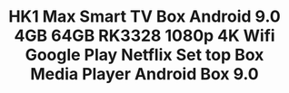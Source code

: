 ---
templateKey: product-page-template
featuredImage: >-
  /img/32993992335_0HK1-Max-Smart-TV-Box-Android-9-0-4GB-64GB-RK3328-1080p-4K-Wifi-Google-Play.jpg
price: 82.20149999999985
id: '32993992335'
title: >-
  HK1 Max Smart TV Box Android 9.0 4GB 64GB RK3328 1080p 4K Wifi Google Play
  Netflix Set top Box Media Player Android Box 9.0
images:
  - >-
    /img/32993992335_0HK1-Max-Smart-TV-Box-Android-9-0-4GB-64GB-RK3328-1080p-4K-Wifi-Google-Play.jpg
  - >-
    /img/32993992335_1HK1-Max-Smart-TV-Box-Android-9-0-4GB-64GB-RK3328-1080p-4K-Wifi-Google-Play.jpg
  - >-
    /img/32993992335_2HK1-Max-Smart-TV-Box-Android-9-0-4GB-64GB-RK3328-1080p-4K-Wifi-Google-Play.jpg
  - >-
    /img/32993992335_3HK1-Max-Smart-TV-Box-Android-9-0-4GB-64GB-RK3328-1080p-4K-Wifi-Google-Play.jpg
  - >-
    /img/32993992335_4HK1-Max-Smart-TV-Box-Android-9-0-4GB-64GB-RK3328-1080p-4K-Wifi-Google-Play.jpg
  - >-
    /img/32993992335_5HK1-Max-Smart-TV-Box-Android-9-0-4GB-64GB-RK3328-1080p-4K-Wifi-Google-Play.jpg
  - /img/32993992335_Color_2_0.jpg
  - /img/32993992335_Color_2_1.jpg
  - /img/32993992335_Color_2_2.jpg
  - /img/32993992335_Color_2_3.jpg
  - /img/32993992335_Color_2_4.jpg
  - /img/32993992335_Color_2_5.jpg
  - /img/32993992335_Color_2_6.jpg
  - /img/32993992335_Color_2_7.jpg
  - /img/32993992335_Color_2_8.jpg
options:
  - title: Ships From
    options:
      - optionId: '200007763:201336100'
        text: China
      - optionId: '200007763:201336104'
        text: Spain
      - optionId: '200007763:201336103'
        text: Russian Federation
      - optionId: '200007763:201336342'
        text: France
  - title: Plug Type
    options:
      - optionId: '200009209:201484776'
        text: US Plug
      - optionId: '200009209:201484777'
        text: EU Plug
      - optionId: '200009209:201484778'
        text: UK Plug
      - optionId: '200009209:201484779'
        text: AU Plug
  - title: Color
    options:
      - optionId: '14:350852'
        src: /img/32993992335_Color_2_0.jpg
        text: 2GB16GB
      - optionId: '14:350853'
        src: /img/32993992335_Color_2_1.jpg
        text: 4GB32GB
      - optionId: '14:10'
        src: /img/32993992335_Color_2_2.jpg
        text: 4GB64GB
      - optionId: '14:29'
        src: /img/32993992335_Color_2_3.jpg
        text: 2GB16GB G10 voice
      - optionId: '14:173'
        src: /img/32993992335_Color_2_4.jpg
        text: 4GB32GB G10 voice
      - optionId: '14:193'
        src: /img/32993992335_Color_2_5.jpg
        text: 4GB64GB G10 voice
      - optionId: '14:100016652'
        src: /img/32993992335_Color_2_6.jpg
        text: 2GB16GB backlit keyb
      - optionId: '14:496'
        src: /img/32993992335_Color_2_7.jpg
        text: 4GB32GB backlit keyb
      - optionId: '14:4'
        src: /img/32993992335_Color_2_8.jpg
        text: 4GB64GB backlit keyb
variants:
  - skuAttr: '200007763:201336104;200009209:201484776;14:350852#2GB16GB'
    pricing: '47.99'
    discount: '29.75'
    combinedAttributes:
      - '200007763:201336104'
      - '200009209:201484776'
      - '14:350852'
  - skuAttr: '200007763:201336104;200009209:201484776;14:350853#4GB32GB'
    pricing: '62.99'
    discount: '39.05'
    combinedAttributes:
      - '200007763:201336104'
      - '200009209:201484776'
      - '14:350853'
  - skuAttr: '200007763:201336104;200009209:201484776;14:10#4GB64GB'
    pricing: '68.90'
    discount: '42.72'
    combinedAttributes:
      - '200007763:201336104'
      - '200009209:201484776'
      - '14:10'
  - skuAttr: '200007763:201336104;200009209:201484776;14:29#2GB16GB G10 voice'
    pricing: '62.00'
    discount: '38.44'
    combinedAttributes:
      - '200007763:201336104'
      - '200009209:201484776'
      - '14:29'
  - skuAttr: '200007763:201336104;200009209:201484776;14:173#4GB32GB G10 voice'
    pricing: '73.10'
    discount: '45.32'
    combinedAttributes:
      - '200007763:201336104'
      - '200009209:201484776'
      - '14:173'
  - skuAttr: '200007763:201336104;200009209:201484776;14:193#4GB64GB G10 voice'
    pricing: '82.99'
    discount: '51.45'
    combinedAttributes:
      - '200007763:201336104'
      - '200009209:201484776'
      - '14:193'
  - skuAttr: '200007763:201336104;200009209:201484776;14:100016652#2GB16GB backlit keyb'
    pricing: '62.99'
    discount: '39.05'
    combinedAttributes:
      - '200007763:201336104'
      - '200009209:201484776'
      - '14:100016652'
  - skuAttr: '200007763:201336104;200009209:201484776;14:496#4GB32GB backlit keyb'
    pricing: '77.99'
    discount: '48.35'
    combinedAttributes:
      - '200007763:201336104'
      - '200009209:201484776'
      - '14:496'
  - skuAttr: '200007763:201336104;200009209:201484776;14:4#4GB64GB backlit keyb'
    pricing: '83.90'
    discount: '52.02'
    combinedAttributes:
      - '200007763:201336104'
      - '200009209:201484776'
      - '14:4'
  - skuAttr: '200007763:201336104;200009209:201484778;14:350852#2GB16GB'
    pricing: '47.99'
    discount: '29.75'
    combinedAttributes:
      - '200007763:201336104'
      - '200009209:201484778'
      - '14:350852'
  - skuAttr: '200007763:201336104;200009209:201484778;14:350853#4GB32GB'
    pricing: '62.99'
    discount: '39.05'
    combinedAttributes:
      - '200007763:201336104'
      - '200009209:201484778'
      - '14:350853'
  - skuAttr: '200007763:201336104;200009209:201484778;14:10#4GB64GB'
    pricing: '68.99'
    discount: '42.77'
    combinedAttributes:
      - '200007763:201336104'
      - '200009209:201484778'
      - '14:10'
  - skuAttr: '200007763:201336104;200009209:201484778;14:29#2GB16GB G10 voice'
    pricing: '62.00'
    discount: '38.44'
    combinedAttributes:
      - '200007763:201336104'
      - '200009209:201484778'
      - '14:29'
  - skuAttr: '200007763:201336104;200009209:201484778;14:173#4GB32GB G10 voice'
    pricing: '73.10'
    discount: '45.32'
    combinedAttributes:
      - '200007763:201336104'
      - '200009209:201484778'
      - '14:173'
  - skuAttr: '200007763:201336104;200009209:201484778;14:193#4GB64GB G10 voice'
    pricing: '82.99'
    discount: '51.45'
    combinedAttributes:
      - '200007763:201336104'
      - '200009209:201484778'
      - '14:193'
  - skuAttr: '200007763:201336104;200009209:201484778;14:100016652#2GB16GB backlit keyb'
    pricing: '62.99'
    discount: '39.05'
    combinedAttributes:
      - '200007763:201336104'
      - '200009209:201484778'
      - '14:100016652'
  - skuAttr: '200007763:201336104;200009209:201484778;14:496#4GB32GB backlit keyb'
    pricing: '77.99'
    discount: '48.35'
    combinedAttributes:
      - '200007763:201336104'
      - '200009209:201484778'
      - '14:496'
  - skuAttr: '200007763:201336104;200009209:201484778;14:4#4GB64GB backlit keyb'
    pricing: '83.90'
    discount: '52.02'
    combinedAttributes:
      - '200007763:201336104'
      - '200009209:201484778'
      - '14:4'
  - skuAttr: '200007763:201336104;200009209:201484779;14:350852#2GB16GB'
    pricing: '47.99'
    discount: '29.75'
    combinedAttributes:
      - '200007763:201336104'
      - '200009209:201484779'
      - '14:350852'
  - skuAttr: '200007763:201336104;200009209:201484779;14:350853#4GB32GB'
    pricing: '62.99'
    discount: '39.05'
    combinedAttributes:
      - '200007763:201336104'
      - '200009209:201484779'
      - '14:350853'
  - skuAttr: '200007763:201336104;200009209:201484779;14:10#4GB64GB'
    pricing: '68.99'
    discount: '42.77'
    combinedAttributes:
      - '200007763:201336104'
      - '200009209:201484779'
      - '14:10'
  - skuAttr: '200007763:201336104;200009209:201484779;14:29#2GB16GB G10 voice'
    pricing: '62.00'
    discount: '38.44'
    combinedAttributes:
      - '200007763:201336104'
      - '200009209:201484779'
      - '14:29'
  - skuAttr: '200007763:201336104;200009209:201484779;14:173#4GB32GB G10 voice'
    pricing: '73.10'
    discount: '45.32'
    combinedAttributes:
      - '200007763:201336104'
      - '200009209:201484779'
      - '14:173'
  - skuAttr: '200007763:201336104;200009209:201484779;14:193#4GB64GB G10 voice'
    pricing: '82.99'
    discount: '51.45'
    combinedAttributes:
      - '200007763:201336104'
      - '200009209:201484779'
      - '14:193'
  - skuAttr: '200007763:201336104;200009209:201484779;14:100016652#2GB16GB backlit keyb'
    pricing: '62.99'
    discount: '39.05'
    combinedAttributes:
      - '200007763:201336104'
      - '200009209:201484779'
      - '14:100016652'
  - skuAttr: '200007763:201336104;200009209:201484779;14:496#4GB32GB backlit keyb'
    pricing: '77.99'
    discount: '48.35'
    combinedAttributes:
      - '200007763:201336104'
      - '200009209:201484779'
      - '14:496'
  - skuAttr: '200007763:201336104;200009209:201484779;14:4#4GB64GB backlit keyb'
    pricing: '83.90'
    discount: '52.02'
    combinedAttributes:
      - '200007763:201336104'
      - '200009209:201484779'
      - '14:4'
  - skuAttr: '200007763:201336103;200009209:201484776;14:350852#2GB16GB'
    pricing: '44.99'
    discount: '27.89'
    combinedAttributes:
      - '200007763:201336103'
      - '200009209:201484776'
      - '14:350852'
  - skuAttr: '200007763:201336103;200009209:201484776;14:350853#4GB32GB'
    pricing: '60.99'
    discount: '37.81'
    combinedAttributes:
      - '200007763:201336103'
      - '200009209:201484776'
      - '14:350853'
  - skuAttr: '200007763:201336103;200009209:201484776;14:10#4GB64GB'
    pricing: '65.98'
    discount: '40.91'
    combinedAttributes:
      - '200007763:201336103'
      - '200009209:201484776'
      - '14:10'
  - skuAttr: '200007763:201336103;200009209:201484776;14:29#2GB16GB G10 voice'
    pricing: '59.00'
    discount: '36.58'
    combinedAttributes:
      - '200007763:201336103'
      - '200009209:201484776'
      - '14:29'
  - skuAttr: '200007763:201336103;200009209:201484776;14:173#4GB32GB G10 voice'
    pricing: '74.10'
    discount: '45.94'
    combinedAttributes:
      - '200007763:201336103'
      - '200009209:201484776'
      - '14:173'
  - skuAttr: '200007763:201336103;200009209:201484776;14:193#4GB64GB G10 voice'
    pricing: '79.99'
    discount: '49.59'
    combinedAttributes:
      - '200007763:201336103'
      - '200009209:201484776'
      - '14:193'
  - skuAttr: '200007763:201336103;200009209:201484776;14:100016652#2GB16GB backlit keyb'
    pricing: '59.99'
    discount: '37.19'
    combinedAttributes:
      - '200007763:201336103'
      - '200009209:201484776'
      - '14:100016652'
  - skuAttr: '200007763:201336103;200009209:201484776;14:496#4GB32GB backlit keyb'
    pricing: '74.99'
    discount: '46.49'
    combinedAttributes:
      - '200007763:201336103'
      - '200009209:201484776'
      - '14:496'
  - skuAttr: '200007763:201336103;200009209:201484776;14:4#4GB64GB backlit keyb'
    pricing: '80.90'
    discount: '50.16'
    combinedAttributes:
      - '200007763:201336103'
      - '200009209:201484776'
      - '14:4'
  - skuAttr: '200007763:201336103;200009209:201484778;14:350852#2GB16GB'
    pricing: '44.99'
    discount: '27.89'
    combinedAttributes:
      - '200007763:201336103'
      - '200009209:201484778'
      - '14:350852'
  - skuAttr: '200007763:201336103;200009209:201484778;14:350853#4GB32GB'
    pricing: '60.99'
    discount: '37.81'
    combinedAttributes:
      - '200007763:201336103'
      - '200009209:201484778'
      - '14:350853'
  - skuAttr: '200007763:201336103;200009209:201484778;14:10#4GB64GB'
    pricing: '65.98'
    discount: '40.91'
    combinedAttributes:
      - '200007763:201336103'
      - '200009209:201484778'
      - '14:10'
  - skuAttr: '200007763:201336103;200009209:201484778;14:29#2GB16GB G10 voice'
    pricing: '59.00'
    discount: '36.58'
    combinedAttributes:
      - '200007763:201336103'
      - '200009209:201484778'
      - '14:29'
  - skuAttr: '200007763:201336103;200009209:201484778;14:173#4GB32GB G10 voice'
    pricing: '74.10'
    discount: '45.94'
    combinedAttributes:
      - '200007763:201336103'
      - '200009209:201484778'
      - '14:173'
  - skuAttr: '200007763:201336103;200009209:201484778;14:193#4GB64GB G10 voice'
    pricing: '79.99'
    discount: '49.59'
    combinedAttributes:
      - '200007763:201336103'
      - '200009209:201484778'
      - '14:193'
  - skuAttr: '200007763:201336103;200009209:201484778;14:100016652#2GB16GB backlit keyb'
    pricing: '59.99'
    discount: '37.19'
    combinedAttributes:
      - '200007763:201336103'
      - '200009209:201484778'
      - '14:100016652'
  - skuAttr: '200007763:201336103;200009209:201484778;14:496#4GB32GB backlit keyb'
    pricing: '74.99'
    discount: '46.49'
    combinedAttributes:
      - '200007763:201336103'
      - '200009209:201484778'
      - '14:496'
  - skuAttr: '200007763:201336103;200009209:201484778;14:4#4GB64GB backlit keyb'
    pricing: '80.90'
    discount: '50.16'
    combinedAttributes:
      - '200007763:201336103'
      - '200009209:201484778'
      - '14:4'
  - skuAttr: '200007763:201336103;200009209:201484779;14:350852#2GB16GB'
    pricing: '44.99'
    discount: '27.89'
    combinedAttributes:
      - '200007763:201336103'
      - '200009209:201484779'
      - '14:350852'
  - skuAttr: '200007763:201336103;200009209:201484779;14:350853#4GB32GB'
    pricing: '60.99'
    discount: '37.81'
    combinedAttributes:
      - '200007763:201336103'
      - '200009209:201484779'
      - '14:350853'
  - skuAttr: '200007763:201336103;200009209:201484779;14:10#4GB64GB'
    pricing: '65.98'
    discount: '40.91'
    combinedAttributes:
      - '200007763:201336103'
      - '200009209:201484779'
      - '14:10'
  - skuAttr: '200007763:201336103;200009209:201484779;14:29#2GB16GB G10 voice'
    pricing: '59.00'
    discount: '36.58'
    combinedAttributes:
      - '200007763:201336103'
      - '200009209:201484779'
      - '14:29'
  - skuAttr: '200007763:201336103;200009209:201484779;14:173#4GB32GB G10 voice'
    pricing: '74.10'
    discount: '45.94'
    combinedAttributes:
      - '200007763:201336103'
      - '200009209:201484779'
      - '14:173'
  - skuAttr: '200007763:201336103;200009209:201484779;14:193#4GB64GB G10 voice'
    pricing: '79.99'
    discount: '49.59'
    combinedAttributes:
      - '200007763:201336103'
      - '200009209:201484779'
      - '14:193'
  - skuAttr: '200007763:201336103;200009209:201484779;14:100016652#2GB16GB backlit keyb'
    pricing: '59.99'
    discount: '37.19'
    combinedAttributes:
      - '200007763:201336103'
      - '200009209:201484779'
      - '14:100016652'
  - skuAttr: '200007763:201336103;200009209:201484779;14:496#4GB32GB backlit keyb'
    pricing: '74.99'
    discount: '46.49'
    combinedAttributes:
      - '200007763:201336103'
      - '200009209:201484779'
      - '14:496'
  - skuAttr: '200007763:201336103;200009209:201484779;14:4#4GB64GB backlit keyb'
    pricing: '80.90'
    discount: '50.16'
    combinedAttributes:
      - '200007763:201336103'
      - '200009209:201484779'
      - '14:4'
  - skuAttr: '200007763:201336342;200009209:201484776;14:350852#2GB16GB'
    pricing: '49.99'
    discount: '30.99'
    combinedAttributes:
      - '200007763:201336342'
      - '200009209:201484776'
      - '14:350852'
  - skuAttr: '200007763:201336342;200009209:201484776;14:350853#4GB32GB'
    pricing: '65.99'
    discount: '40.91'
    combinedAttributes:
      - '200007763:201336342'
      - '200009209:201484776'
      - '14:350853'
  - skuAttr: '200007763:201336342;200009209:201484776;14:10#4GB64GB'
    pricing: '70.98'
    discount: '44.01'
    combinedAttributes:
      - '200007763:201336342'
      - '200009209:201484776'
      - '14:10'
  - skuAttr: '200007763:201336342;200009209:201484776;14:29#2GB16GB G10 voice'
    pricing: '64.00'
    discount: '39.68'
    combinedAttributes:
      - '200007763:201336342'
      - '200009209:201484776'
      - '14:29'
  - skuAttr: '200007763:201336342;200009209:201484776;14:173#4GB32GB G10 voice'
    pricing: '78.10'
    discount: '48.42'
    combinedAttributes:
      - '200007763:201336342'
      - '200009209:201484776'
      - '14:173'
  - skuAttr: '200007763:201336342;200009209:201484776;14:193#4GB64GB G10 voice'
    pricing: '84.99'
    discount: '52.69'
    combinedAttributes:
      - '200007763:201336342'
      - '200009209:201484776'
      - '14:193'
  - skuAttr: '200007763:201336342;200009209:201484776;14:100016652#2GB16GB backlit keyb'
    pricing: '64.99'
    discount: '40.29'
    combinedAttributes:
      - '200007763:201336342'
      - '200009209:201484776'
      - '14:100016652'
  - skuAttr: '200007763:201336342;200009209:201484776;14:496#4GB32GB backlit keyb'
    pricing: '79.99'
    discount: '49.59'
    combinedAttributes:
      - '200007763:201336342'
      - '200009209:201484776'
      - '14:496'
  - skuAttr: '200007763:201336342;200009209:201484776;14:4#4GB64GB backlit keyb'
    pricing: '84.90'
    discount: '52.64'
    combinedAttributes:
      - '200007763:201336342'
      - '200009209:201484776'
      - '14:4'
  - skuAttr: '200007763:201336342;200009209:201484778;14:350852#2GB16GB'
    pricing: '49.99'
    discount: '30.99'
    combinedAttributes:
      - '200007763:201336342'
      - '200009209:201484778'
      - '14:350852'
  - skuAttr: '200007763:201336342;200009209:201484778;14:350853#4GB32GB'
    pricing: '65.99'
    discount: '40.91'
    combinedAttributes:
      - '200007763:201336342'
      - '200009209:201484778'
      - '14:350853'
  - skuAttr: '200007763:201336342;200009209:201484778;14:10#4GB64GB'
    pricing: '70.98'
    discount: '44.01'
    combinedAttributes:
      - '200007763:201336342'
      - '200009209:201484778'
      - '14:10'
  - skuAttr: '200007763:201336342;200009209:201484778;14:29#2GB16GB G10 voice'
    pricing: '64.00'
    discount: '39.68'
    combinedAttributes:
      - '200007763:201336342'
      - '200009209:201484778'
      - '14:29'
  - skuAttr: '200007763:201336342;200009209:201484778;14:173#4GB32GB G10 voice'
    pricing: '78.10'
    discount: '48.42'
    combinedAttributes:
      - '200007763:201336342'
      - '200009209:201484778'
      - '14:173'
  - skuAttr: '200007763:201336342;200009209:201484778;14:193#4GB64GB G10 voice'
    pricing: '84.99'
    discount: '52.69'
    combinedAttributes:
      - '200007763:201336342'
      - '200009209:201484778'
      - '14:193'
  - skuAttr: '200007763:201336342;200009209:201484778;14:100016652#2GB16GB backlit keyb'
    pricing: '64.99'
    discount: '40.29'
    combinedAttributes:
      - '200007763:201336342'
      - '200009209:201484778'
      - '14:100016652'
  - skuAttr: '200007763:201336342;200009209:201484778;14:496#4GB32GB backlit keyb'
    pricing: '79.99'
    discount: '49.59'
    combinedAttributes:
      - '200007763:201336342'
      - '200009209:201484778'
      - '14:496'
  - skuAttr: '200007763:201336342;200009209:201484778;14:4#4GB64GB backlit keyb'
    pricing: '84.90'
    discount: '52.64'
    combinedAttributes:
      - '200007763:201336342'
      - '200009209:201484778'
      - '14:4'
  - skuAttr: '200007763:201336342;200009209:201484779;14:350852#2GB16GB'
    pricing: '49.99'
    discount: '30.99'
    combinedAttributes:
      - '200007763:201336342'
      - '200009209:201484779'
      - '14:350852'
  - skuAttr: '200007763:201336342;200009209:201484779;14:350853#4GB32GB'
    pricing: '65.99'
    discount: '40.91'
    combinedAttributes:
      - '200007763:201336342'
      - '200009209:201484779'
      - '14:350853'
  - skuAttr: '200007763:201336342;200009209:201484779;14:10#4GB64GB'
    pricing: '70.98'
    discount: '44.01'
    combinedAttributes:
      - '200007763:201336342'
      - '200009209:201484779'
      - '14:10'
  - skuAttr: '200007763:201336342;200009209:201484779;14:29#2GB16GB G10 voice'
    pricing: '64.00'
    discount: '39.68'
    combinedAttributes:
      - '200007763:201336342'
      - '200009209:201484779'
      - '14:29'
  - skuAttr: '200007763:201336342;200009209:201484779;14:173#4GB32GB G10 voice'
    pricing: '78.10'
    discount: '48.42'
    combinedAttributes:
      - '200007763:201336342'
      - '200009209:201484779'
      - '14:173'
  - skuAttr: '200007763:201336342;200009209:201484779;14:193#4GB64GB G10 voice'
    pricing: '84.99'
    discount: '52.69'
    combinedAttributes:
      - '200007763:201336342'
      - '200009209:201484779'
      - '14:193'
  - skuAttr: '200007763:201336342;200009209:201484779;14:100016652#2GB16GB backlit keyb'
    pricing: '64.99'
    discount: '40.29'
    combinedAttributes:
      - '200007763:201336342'
      - '200009209:201484779'
      - '14:100016652'
  - skuAttr: '200007763:201336342;200009209:201484779;14:496#4GB32GB backlit keyb'
    pricing: '79.99'
    discount: '49.59'
    combinedAttributes:
      - '200007763:201336342'
      - '200009209:201484779'
      - '14:496'
  - skuAttr: '200007763:201336342;200009209:201484779;14:4#4GB64GB backlit keyb'
    pricing: '84.90'
    discount: '52.64'
    combinedAttributes:
      - '200007763:201336342'
      - '200009209:201484779'
      - '14:4'
  - skuAttr: '200007763:201336100;200009209:201484776;14:350852#2GB16GB'
    pricing: '42.35'
    discount: '26.26'
    combinedAttributes:
      - '200007763:201336100'
      - '200009209:201484776'
      - '14:350852'
  - skuAttr: '200007763:201336100;200009209:201484777;14:350852#2GB16GB'
    pricing: '42.35'
    discount: '26.26'
    combinedAttributes:
      - '200007763:201336100'
      - '200009209:201484777'
      - '14:350852'
  - skuAttr: '200007763:201336100;200009209:201484778;14:350852#2GB16GB'
    pricing: '42.35'
    discount: '26.26'
    combinedAttributes:
      - '200007763:201336100'
      - '200009209:201484778'
      - '14:350852'
  - skuAttr: '200007763:201336100;200009209:201484779;14:350852#2GB16GB'
    pricing: '42.35'
    discount: '26.26'
    combinedAttributes:
      - '200007763:201336100'
      - '200009209:201484779'
      - '14:350852'
  - skuAttr: '200007763:201336104;200009209:201484777;14:350852#2GB16GB'
    pricing: '47.99'
    discount: '29.75'
    combinedAttributes:
      - '200007763:201336104'
      - '200009209:201484777'
      - '14:350852'
  - skuAttr: '200007763:201336103;200009209:201484777;14:350852#2GB16GB'
    pricing: '44.99'
    discount: '27.89'
    combinedAttributes:
      - '200007763:201336103'
      - '200009209:201484777'
      - '14:350852'
  - skuAttr: '200007763:201336342;200009209:201484777;14:350852#2GB16GB'
    pricing: '49.99'
    discount: '30.99'
    combinedAttributes:
      - '200007763:201336342'
      - '200009209:201484777'
      - '14:350852'
  - skuAttr: '200007763:201336100;200009209:201484776;14:100016652#2GB16GB backlit keyb'
    pricing: '59.99'
    discount: '37.19'
    combinedAttributes:
      - '200007763:201336100'
      - '200009209:201484776'
      - '14:100016652'
  - skuAttr: '200007763:201336100;200009209:201484777;14:100016652#2GB16GB backlit keyb'
    pricing: '59.99'
    discount: '37.19'
    combinedAttributes:
      - '200007763:201336100'
      - '200009209:201484777'
      - '14:100016652'
  - skuAttr: '200007763:201336100;200009209:201484778;14:100016652#2GB16GB backlit keyb'
    pricing: '59.99'
    discount: '37.19'
    combinedAttributes:
      - '200007763:201336100'
      - '200009209:201484778'
      - '14:100016652'
  - skuAttr: '200007763:201336100;200009209:201484779;14:100016652#2GB16GB backlit keyb'
    pricing: '59.99'
    discount: '37.19'
    combinedAttributes:
      - '200007763:201336100'
      - '200009209:201484779'
      - '14:100016652'
  - skuAttr: '200007763:201336104;200009209:201484777;14:100016652#2GB16GB backlit keyb'
    pricing: '62.99'
    discount: '39.05'
    combinedAttributes:
      - '200007763:201336104'
      - '200009209:201484777'
      - '14:100016652'
  - skuAttr: '200007763:201336103;200009209:201484777;14:100016652#2GB16GB backlit keyb'
    pricing: '59.99'
    discount: '37.19'
    combinedAttributes:
      - '200007763:201336103'
      - '200009209:201484777'
      - '14:100016652'
  - skuAttr: '200007763:201336342;200009209:201484777;14:100016652#2GB16GB backlit keyb'
    pricing: '64.99'
    discount: '40.29'
    combinedAttributes:
      - '200007763:201336342'
      - '200009209:201484777'
      - '14:100016652'
  - skuAttr: '200007763:201336100;200009209:201484776;14:29#2GB16GB G10 voice'
    pricing: '59.00'
    discount: '36.58'
    combinedAttributes:
      - '200007763:201336100'
      - '200009209:201484776'
      - '14:29'
  - skuAttr: '200007763:201336100;200009209:201484777;14:29#2GB16GB G10 voice'
    pricing: '59.00'
    discount: '36.58'
    combinedAttributes:
      - '200007763:201336100'
      - '200009209:201484777'
      - '14:29'
  - skuAttr: '200007763:201336100;200009209:201484778;14:29#2GB16GB G10 voice'
    pricing: '59.00'
    discount: '36.58'
    combinedAttributes:
      - '200007763:201336100'
      - '200009209:201484778'
      - '14:29'
  - skuAttr: '200007763:201336100;200009209:201484779;14:29#2GB16GB G10 voice'
    pricing: '59.00'
    discount: '36.58'
    combinedAttributes:
      - '200007763:201336100'
      - '200009209:201484779'
      - '14:29'
  - skuAttr: '200007763:201336104;200009209:201484777;14:29#2GB16GB G10 voice'
    pricing: '62.00'
    discount: '38.44'
    combinedAttributes:
      - '200007763:201336104'
      - '200009209:201484777'
      - '14:29'
  - skuAttr: '200007763:201336103;200009209:201484777;14:29#2GB16GB G10 voice'
    pricing: '59.00'
    discount: '36.58'
    combinedAttributes:
      - '200007763:201336103'
      - '200009209:201484777'
      - '14:29'
  - skuAttr: '200007763:201336342;200009209:201484777;14:29#2GB16GB G10 voice'
    pricing: '64.00'
    discount: '39.68'
    combinedAttributes:
      - '200007763:201336342'
      - '200009209:201484777'
      - '14:29'
  - skuAttr: '200007763:201336100;200009209:201484776;14:350853#4GB32GB'
    pricing: '60.99'
    discount: '37.81'
    combinedAttributes:
      - '200007763:201336100'
      - '200009209:201484776'
      - '14:350853'
  - skuAttr: '200007763:201336100;200009209:201484777;14:350853#4GB32GB'
    pricing: '60.99'
    discount: '37.81'
    combinedAttributes:
      - '200007763:201336100'
      - '200009209:201484777'
      - '14:350853'
  - skuAttr: '200007763:201336100;200009209:201484778;14:350853#4GB32GB'
    pricing: '60.99'
    discount: '37.81'
    combinedAttributes:
      - '200007763:201336100'
      - '200009209:201484778'
      - '14:350853'
  - skuAttr: '200007763:201336100;200009209:201484779;14:350853#4GB32GB'
    pricing: '60.99'
    discount: '37.81'
    combinedAttributes:
      - '200007763:201336100'
      - '200009209:201484779'
      - '14:350853'
  - skuAttr: '200007763:201336104;200009209:201484777;14:350853#4GB32GB'
    pricing: '62.99'
    discount: '39.05'
    combinedAttributes:
      - '200007763:201336104'
      - '200009209:201484777'
      - '14:350853'
  - skuAttr: '200007763:201336103;200009209:201484777;14:350853#4GB32GB'
    pricing: '60.99'
    discount: '37.81'
    combinedAttributes:
      - '200007763:201336103'
      - '200009209:201484777'
      - '14:350853'
  - skuAttr: '200007763:201336342;200009209:201484777;14:350853#4GB32GB'
    pricing: '65.99'
    discount: '40.91'
    combinedAttributes:
      - '200007763:201336342'
      - '200009209:201484777'
      - '14:350853'
  - skuAttr: '200007763:201336100;200009209:201484776;14:496#4GB32GB backlit keyb'
    pricing: '74.99'
    discount: '46.49'
    combinedAttributes:
      - '200007763:201336100'
      - '200009209:201484776'
      - '14:496'
  - skuAttr: '200007763:201336100;200009209:201484777;14:496#4GB32GB backlit keyb'
    pricing: '74.99'
    discount: '46.49'
    combinedAttributes:
      - '200007763:201336100'
      - '200009209:201484777'
      - '14:496'
  - skuAttr: '200007763:201336100;200009209:201484778;14:496#4GB32GB backlit keyb'
    pricing: '74.99'
    discount: '46.49'
    combinedAttributes:
      - '200007763:201336100'
      - '200009209:201484778'
      - '14:496'
  - skuAttr: '200007763:201336100;200009209:201484779;14:496#4GB32GB backlit keyb'
    pricing: '74.99'
    discount: '46.49'
    combinedAttributes:
      - '200007763:201336100'
      - '200009209:201484779'
      - '14:496'
  - skuAttr: '200007763:201336104;200009209:201484777;14:496#4GB32GB backlit keyb'
    pricing: '77.99'
    discount: '48.35'
    combinedAttributes:
      - '200007763:201336104'
      - '200009209:201484777'
      - '14:496'
  - skuAttr: '200007763:201336103;200009209:201484777;14:496#4GB32GB backlit keyb'
    pricing: '74.99'
    discount: '46.49'
    combinedAttributes:
      - '200007763:201336103'
      - '200009209:201484777'
      - '14:496'
  - skuAttr: '200007763:201336342;200009209:201484777;14:496#4GB32GB backlit keyb'
    pricing: '79.99'
    discount: '49.59'
    combinedAttributes:
      - '200007763:201336342'
      - '200009209:201484777'
      - '14:496'
  - skuAttr: '200007763:201336100;200009209:201484776;14:173#4GB32GB G10 voice'
    pricing: '74.10'
    discount: '45.94'
    combinedAttributes:
      - '200007763:201336100'
      - '200009209:201484776'
      - '14:173'
  - skuAttr: '200007763:201336100;200009209:201484777;14:173#4GB32GB G10 voice'
    pricing: '74.10'
    discount: '45.94'
    combinedAttributes:
      - '200007763:201336100'
      - '200009209:201484777'
      - '14:173'
  - skuAttr: '200007763:201336100;200009209:201484778;14:173#4GB32GB G10 voice'
    pricing: '74.10'
    discount: '45.94'
    combinedAttributes:
      - '200007763:201336100'
      - '200009209:201484778'
      - '14:173'
  - skuAttr: '200007763:201336100;200009209:201484779;14:173#4GB32GB G10 voice'
    pricing: '74.10'
    discount: '45.94'
    combinedAttributes:
      - '200007763:201336100'
      - '200009209:201484779'
      - '14:173'
  - skuAttr: '200007763:201336104;200009209:201484777;14:173#4GB32GB G10 voice'
    pricing: '73.10'
    discount: '45.32'
    combinedAttributes:
      - '200007763:201336104'
      - '200009209:201484777'
      - '14:173'
  - skuAttr: '200007763:201336103;200009209:201484777;14:173#4GB32GB G10 voice'
    pricing: '74.10'
    discount: '45.94'
    combinedAttributes:
      - '200007763:201336103'
      - '200009209:201484777'
      - '14:173'
  - skuAttr: '200007763:201336342;200009209:201484777;14:173#4GB32GB G10 voice'
    pricing: '78.10'
    discount: '48.42'
    combinedAttributes:
      - '200007763:201336342'
      - '200009209:201484777'
      - '14:173'
  - skuAttr: '200007763:201336100;200009209:201484776;14:10#4GB64GB'
    pricing: '65.98'
    discount: '40.91'
    combinedAttributes:
      - '200007763:201336100'
      - '200009209:201484776'
      - '14:10'
  - skuAttr: '200007763:201336100;200009209:201484777;14:10#4GB64GB'
    pricing: '65.98'
    discount: '40.91'
    combinedAttributes:
      - '200007763:201336100'
      - '200009209:201484777'
      - '14:10'
  - skuAttr: '200007763:201336100;200009209:201484778;14:10#4GB64GB'
    pricing: '65.98'
    discount: '40.91'
    combinedAttributes:
      - '200007763:201336100'
      - '200009209:201484778'
      - '14:10'
  - skuAttr: '200007763:201336100;200009209:201484779;14:10#4GB64GB'
    pricing: '65.98'
    discount: '40.91'
    combinedAttributes:
      - '200007763:201336100'
      - '200009209:201484779'
      - '14:10'
  - skuAttr: '200007763:201336104;200009209:201484777;14:10#4GB64GB'
    pricing: '68.90'
    discount: '42.72'
    combinedAttributes:
      - '200007763:201336104'
      - '200009209:201484777'
      - '14:10'
  - skuAttr: '200007763:201336103;200009209:201484777;14:10#4GB64GB'
    pricing: '65.98'
    discount: '40.91'
    combinedAttributes:
      - '200007763:201336103'
      - '200009209:201484777'
      - '14:10'
  - skuAttr: '200007763:201336342;200009209:201484777;14:10#4GB64GB'
    pricing: '70.98'
    discount: '44.01'
    combinedAttributes:
      - '200007763:201336342'
      - '200009209:201484777'
      - '14:10'
  - skuAttr: '200007763:201336100;200009209:201484776;14:4#4GB64GB backlit keyb'
    pricing: '80.90'
    discount: '50.16'
    combinedAttributes:
      - '200007763:201336100'
      - '200009209:201484776'
      - '14:4'
  - skuAttr: '200007763:201336100;200009209:201484777;14:4#4GB64GB backlit keyb'
    pricing: '80.90'
    discount: '50.16'
    combinedAttributes:
      - '200007763:201336100'
      - '200009209:201484777'
      - '14:4'
  - skuAttr: '200007763:201336100;200009209:201484778;14:4#4GB64GB backlit keyb'
    pricing: '80.90'
    discount: '50.16'
    combinedAttributes:
      - '200007763:201336100'
      - '200009209:201484778'
      - '14:4'
  - skuAttr: '200007763:201336100;200009209:201484779;14:4#4GB64GB backlit keyb'
    pricing: '80.90'
    discount: '50.16'
    combinedAttributes:
      - '200007763:201336100'
      - '200009209:201484779'
      - '14:4'
  - skuAttr: '200007763:201336104;200009209:201484777;14:4#4GB64GB backlit keyb'
    pricing: '83.90'
    discount: '52.02'
    combinedAttributes:
      - '200007763:201336104'
      - '200009209:201484777'
      - '14:4'
  - skuAttr: '200007763:201336103;200009209:201484777;14:4#4GB64GB backlit keyb'
    pricing: '80.90'
    discount: '50.16'
    combinedAttributes:
      - '200007763:201336103'
      - '200009209:201484777'
      - '14:4'
  - skuAttr: '200007763:201336342;200009209:201484777;14:4#4GB64GB backlit keyb'
    pricing: '84.90'
    discount: '52.64'
    combinedAttributes:
      - '200007763:201336342'
      - '200009209:201484777'
      - '14:4'
  - skuAttr: '200007763:201336100;200009209:201484776;14:193#4GB64GB G10 voice'
    pricing: '79.99'
    discount: '49.59'
    combinedAttributes:
      - '200007763:201336100'
      - '200009209:201484776'
      - '14:193'
  - skuAttr: '200007763:201336100;200009209:201484777;14:193#4GB64GB G10 voice'
    pricing: '79.99'
    discount: '49.59'
    combinedAttributes:
      - '200007763:201336100'
      - '200009209:201484777'
      - '14:193'
  - skuAttr: '200007763:201336100;200009209:201484778;14:193#4GB64GB G10 voice'
    pricing: '79.99'
    discount: '49.59'
    combinedAttributes:
      - '200007763:201336100'
      - '200009209:201484778'
      - '14:193'
  - skuAttr: '200007763:201336100;200009209:201484779;14:193#4GB64GB G10 voice'
    pricing: '79.99'
    discount: '49.59'
    combinedAttributes:
      - '200007763:201336100'
      - '200009209:201484779'
      - '14:193'
  - skuAttr: '200007763:201336104;200009209:201484777;14:193#4GB64GB G10 voice'
    pricing: '82.99'
    discount: '51.45'
    combinedAttributes:
      - '200007763:201336104'
      - '200009209:201484777'
      - '14:193'
  - skuAttr: '200007763:201336103;200009209:201484777;14:193#4GB64GB G10 voice'
    pricing: '79.99'
    discount: '49.59'
    combinedAttributes:
      - '200007763:201336103'
      - '200009209:201484777'
      - '14:193'
  - skuAttr: '200007763:201336342;200009209:201484777;14:193#4GB64GB G10 voice'
    pricing: '84.99'
    discount: '52.69'
    combinedAttributes:
      - '200007763:201336342'
      - '200009209:201484777'
      - '14:193'
tags:
  - Brand Name
  - VONTAR
  - Model Number
  - HK1 MAX
  - Wireless
  - 'Yes'
  - Video Output
  - HDMI 2.0
  - Internal Storage
  - 16GB eMMC
  - Memory
  - 2G DDR3
  - Weight
  - 0.4kg
  - System Upgrade
  - 'Yes'
  - Ethernet
  - 100M
  - Remote Control
  - Included
  - OS
  - Android
  - Power
  - 'DC 5V,2A'
  - CPU
  - RK3328 Quad-Core 64bit Cortex-A53
  - GPU
  - Penta-Core Mali-450
  - Processor
  - RK3328 Quad-Core 64bit Cortex-A53
  - OS
  - Android 9.0
  - RAM
  - 2GB/4GB DDR3
  - ROM
  - EMMC 16/32GB/64GB (Optional)
  - Support HD
  - HD 2.0
  - 2G16G
  - NO bluetooth
  - 4G32G/4G64G
  - Support bluetooth
meta: {}
---
